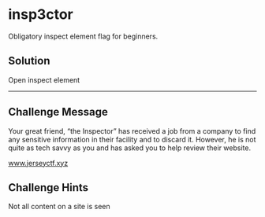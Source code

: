 # insp3ctor
Obligatory inspect element flag for beginners.

## Solution
Open inspect element

---

## Challenge Message
Your great friend, “the Inspector” has received a job from a company to find any sensitive information in their facility and to discard it. However, he is not quite as tech savvy as you and has asked you to help review their website.

www.jerseyctf.xyz

## Challenge Hints
Not all content on a site is seen
